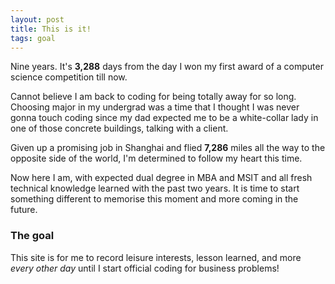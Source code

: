 ```yaml
---
layout: post
title: This is it!
tags: goal
---
```


Nine years. It's **3,288** days from the day I won my first award of a computer science competition till now.

Cannot believe I am back to coding for being totally away for so long. Choosing major in my undergrad was a time that I thought I was never gonna touch coding since my dad expected me to be a white-collar lady in one of those concrete buildings, talking with a client.

Given up a promising job in Shanghai and flied **7,286** miles all the way to the opposite side of the world, I'm determined to follow my heart this time.

Now here I am, with expected dual degree in MBA and MSIT and all fresh technical knowledge learned with the past two years. It is time to start something different to memorise this moment and more coming in the future.

### The goal
This site is for me to record leisure interests, lesson learned, and more *every other day* until I start official coding for business problems! 

